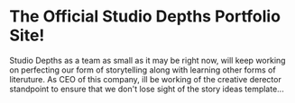 # The Official Studio Depths Portfolio Site!

Studio Depths as a team as small as it may be right now, will keep working on perfecting our form of storytelling along with learning other forms of literuture. As CEO of this company, ill be working of the creative derector standpoint to ensure that we don't lose sight of the story ideas template...
 